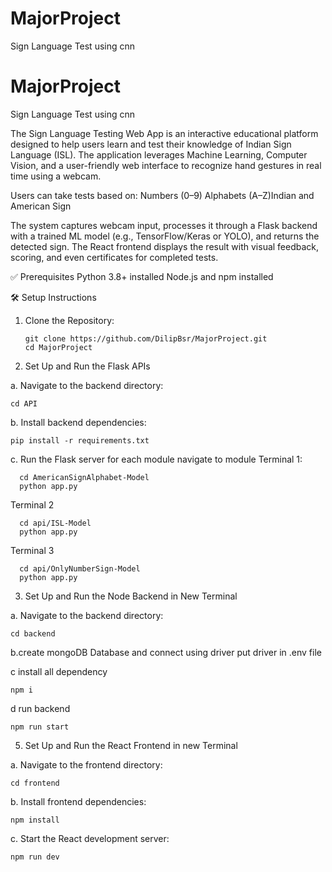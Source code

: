 # MajorProject
Sign Language Test using cnn
# MajorProject
Sign Language Test using cnn

The Sign Language Testing Web App is an interactive educational platform designed to help users learn and test their knowledge of Indian Sign Language (ISL). The application leverages Machine Learning, Computer Vision, and a user-friendly web interface to recognize hand gestures in real time using a webcam.

Users can take tests based on:
Numbers (0–9)
Alphabets (A–Z)Indian and American Sign

The system captures webcam input, processes it through a Flask backend with a trained ML model (e.g., TensorFlow/Keras or YOLO), and returns the detected sign. The React frontend displays the result with visual feedback, scoring, and even certificates for completed tests.

✅ Prerequisites
Python 3.8+ installed
Node.js and npm installed

🛠️ Setup Instructions

1. Clone the Repository:

       git clone https://github.com/DilipBsr/MajorProject.git
       cd MajorProject

3. Set Up and Run the Flask APIs
   
  a. Navigate to the backend directory:
  
    cd API
    
  b. Install backend dependencies:
  
    pip install -r requirements.txt
    
  c. Run the Flask server
    for each module navigate to module 
    Terminal 1:
    
      cd AmericanSignAlphabet-Model
      python app.py
      
   Terminal 2
   
      cd api/ISL-Model
      python app.py

  Terminal 3
      
      cd api/OnlyNumberSign-Model
      python app.py

3. Set Up and Run the Node Backend in New Terminal

  a. Navigate to the backend directory:
   
    cd backend
    
  b.create mongoDB Database and connect using driver 
    put driver in .env file
    
  c install all dependency
   
    npm i
    
  d run backend 
    
    npm run start
    

5. Set Up and Run the React Frontend in new Terminal

   
  a. Navigate to the frontend directory:
    
    cd frontend

    
  b. Install frontend dependencies:
   
    npm install

    
  c. Start the React development server:
    
    npm run dev



 




